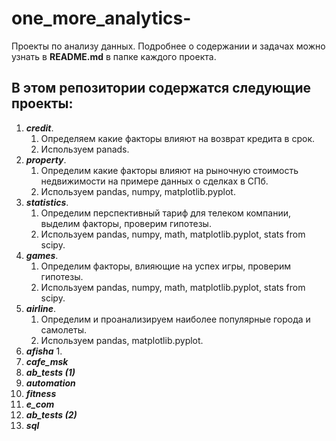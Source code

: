 # one_more_analytics-
Проекты по анализу данных.
Подробнее о содержании и задачах можно узнать в **README.md** в папке каждого проекта. 

## В этом репозитории содержатся следующие проекты:
1. ***credit***. 
      1. Определяем какие факторы влияют на возврат кредита в срок.
      2. Используем panads.
2. ***property***.
      1. Определим какие факторы влияют на рыночную стоимость недвижимости на примере данных о сделках в СПб.
      2. Используем pandas, numpy, matplotlib.pyplot.
3. ***statistics***.
      1. Определим перспективный тариф для телеком компании, выделим факторы, проверим гипотезы.
      2. Используем pandas, numpy, math, matplotlib.pyplot, stats from scipy.
4. ***games***.
      1. Определим факторы, влияющие на успех игры, проверим гипотезы.
      2. Используем pandas, numpy, math, matplotlib.pyplot, stats from scipy.
5. ***airline***.
      1. Определим и проанализируем наиболее популярные города и самолеты.
      2. Используем pandas, matplotlib.pyplot.
6. ***afisha***
      1. 
10. ***cafe_msk***
11. ***ab_tests (1)***
12. ***automation***
13. ***fitness***
14. ***e_com***
15. ***ab_tests (2)***
16. ***sql***
